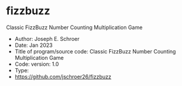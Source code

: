 # fizzbuzz
Classic FizzBuzz Number Counting Multiplication Game

- Author: Joseph E. Schroer
- Date: Jan 2023
- Title of program/source code: Classic FizzBuzz Number Counting Multiplication Game
- Code: version: 1.0
- Type: 
- https://github.com/jschroer26/fizzbuzz
